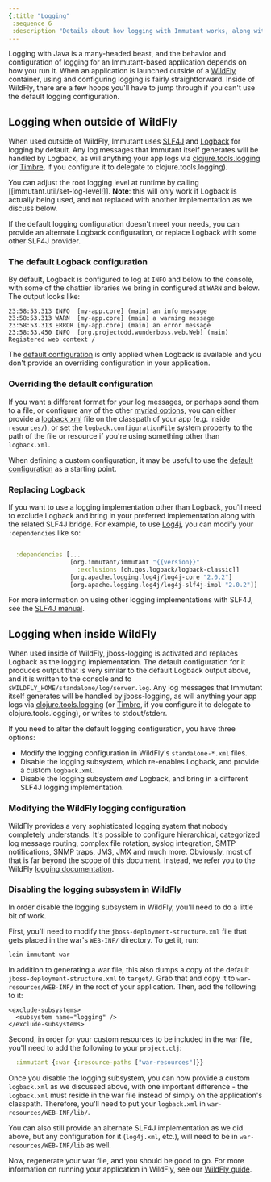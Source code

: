 ```yaml
---
{:title "Logging"
 :sequence 6
 :description "Details about how logging with Immutant works, along with how to change it"}
---
```


Logging with Java is a many-headed beast, and the behavior and
configuration of logging for an Immutant-based application depends on
how you run it. When an application is launched outside of a [WildFly]
container, using and configuring logging is fairly
straightforward. Inside of WildFly, there are a few hoops you'll have
to jump through if you can't use the default logging configuration.

## Logging when outside of WildFly

When used outside of WildFly, Immutant uses [SLF4J] and [Logback] for
logging by default. Any log messages that Immutant itself generates
will be handled by Logback, as will anything your app logs via
[clojure.tools.logging] \(or [Timbre], if you configure it to delegate to
clojure.tools.logging).

You can adjust the root logging level at runtime by calling
[[immutant.util/set-log-level!]]. **Note**: this will only work if
Logback is actually being used, and not replaced with another
implementation as we discuss below.

If the default logging configuration doesn't meet your needs, you can
provide an alternate Logback configuration, or replace Logback with
some other SLF4J provider.

### The default Logback configuration

By default, Logback is configured to log at `INFO` and below to the
console, with some of the chattier libraries we bring in configured at
`WARN` and below. The output looks like:

    23:58:53.313 INFO  [my-app.core] (main) an info message
    23:58:53.313 WARN  [my-app.core] (main) a warning message
    23:58:53.313 ERROR [my-app.core] (main) an error message
    23:58:53.450 INFO  [org.projectodd.wunderboss.web.Web] (main) Registered web context /

The [default configuration] is only applied when Logback is available
and you don't provide an overriding configuration in your application.

### Overriding the default configuration

If you want a different format for your log messages, or perhaps send
them to a file, or configure any of the other [myriad options], you
can either provide a [logback.xml] file on the classpath of your app
(e.g. inside `resources/`), or set the `logback.configurationFile`
system property to the path of the file or resource if you're using
something other than `logback.xml`.

When defining a custom configuration, it may be useful to use the
[default configuration] as a starting point.

### Replacing Logback

If you want to use a logging implementation other than Logback, you'll
need to exclude Logback and bring in your preferred implementation
along with the related SLF4J bridge. For example, to use [Log4j], you
can modify your `:dependencies` like so:

```clojure

  :dependencies [...
                 [org.immutant/immutant "{{version}}"
                   :exclusions [ch.qos.logback/logback-classic]]
                 [org.apache.logging.log4j/log4j-core "2.0.2"]
                 [org.apache.logging.log4j/log4j-slf4j-impl "2.0.2"]]
```

For more information on using other logging implementations with
SLF4J, see the [SLF4J manual].

## Logging when inside WildFly

When used inside of WildFly, jboss-logging is activated and replaces
Logback as the logging implementation. The default configuration for
it produces output that is very similar to the default Logback output
above, and it is written to the console and to
`$WILDFLY_HOME/standalone/log/server.log`. Any log messages that
Immutant itself generates will be handled by jboss-logging, as will
anything your app logs via [clojure.tools.logging] \(or [Timbre], if
you configure it to delegate to clojure.tools.logging), or writes to
stdout/stderr.

If you need to alter the default logging configuration, you have three options:

* Modify the logging configuration in WildFly's `standalone-*.xml` files.
* Disable the logging subsystem, which re-enables Logback, and provide
  a custom `logback.xml`.
* Disable the logging subsystem *and* Logback, and bring in a
  different SLF4J logging implementation.

### Modifying the WildFly logging configuration

WildFly provides a very sophisticated logging system that nobody
completely understands. It's possible to configure hierarchical,
categorized log message routing, complex file rotation, syslog
integration, SMTP notifications, SNMP traps, JMS, JMX and much
more. Obviously, most of that is far beyond the scope of this
document. Instead, we refer you to the WildFly
[logging documentation].

### Disabling the logging subsystem in WildFly

In order disable the logging subsystem in WildFly, you'll need
to do a little bit of work.

First, you'll need to modify the `jboss-deployment-structure.xml` file
that gets placed in the war's `WEB-INF/` directory. To get it, run:

    lein immutant war

In addition to generating a war file, this also dumps a copy of the
default `jboss-deployment-structure.xml` to `target/`. Grab that and
copy it to `war-resources/WEB-INF/` in the root of your
application. Then, add the following to it:

    <exclude-subsystems>
      <subsystem name="logging" />
    </exclude-subsystems>

Second, in order for your custom resources to be included in the war
file, you'll need to add the following to your `project.clj`:

```clojure
  :immutant {:war {:resource-paths ["war-resources"]}}
```

Once you disable the logging subsystem, you can now provide a custom
`logback.xml` as we discussed above, with one important difference -
the `logback.xml` must reside in the war file instead of simply on the
application's classpath. Therefore, you'll need to put your
`logback.xml` in `war-resources/WEB-INF/lib/`.

You can also still provide an alternate SLF4J implementation as we did
above, but any configuration for it (`log4j.xml`, etc.), will need to
be in `war-resources/WEB-INF/lib` as well.

Now, regenerate your war file, and you should be good to go. For more
information on running your application in WildFly, see our
[WildFly guide].

[SLF4J]: http://slf4j.org/
[Logback]: http://logback.qos.ch/
[clojure.tools.logging]: https://github.com/clojure/tools.logging
[Timbre]: https://github.com/ptaoussanis/timbre
[myriad options]: http://logback.qos.ch/manual/index.html
[logback.xml]: http://logback.qos.ch/manual/configuration.html
[default configuration]: https://github.com/projectodd/wunderboss/blob/master/core/src/main/resources/logback-default.xml
[incremental build]: http://immutant.org/builds/2x/
[logging documentation]: https://docs.jboss.org/author/display/WFLY8/Logging+Configuration
[WildFly]: http://wildfly.org/
[Log4j]: http://logging.apache.org/log4j/2.x/
[SLF4J manual]: http://www.slf4j.org/manual.html#swapping
[WildFly guide]: guide-wildfly.html
